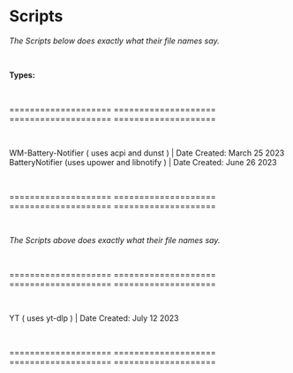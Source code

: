 # Scripts

<i>The Scripts below does exactly what their file names say.</i>


<br>

<b> Types: </b>

<br>

==================== ==================== ==================== ====================

<br>

WM-Battery-Notifier ( uses acpi and dunst ) | Date Created: March 25 2023 <br>
BatteryNotifier (uses upower and libnotify ) | Date Created: June 26 2023 <br>

<br>

==================== ==================== ==================== ====================

<br>

<i>The Scripts above does exactly what their file names say.</i>

<br>

==================== ==================== ==================== ====================

<br>

YT ( uses yt-dlp ) | Date Created: July 12 2023 <br>

<br>

==================== ==================== ==================== ====================

<br>
